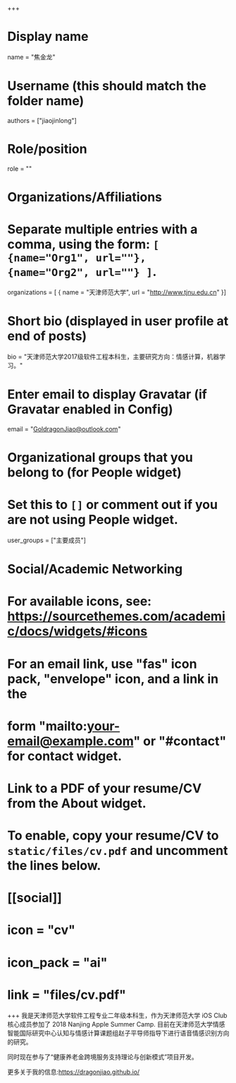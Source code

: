 +++

# Display name

name = "焦金龙"

# Username (this should match the folder name)

authors = ["jiaojinlong"]

# Role/position

role = ""

# Organizations/Affiliations

#   Separate multiple entries with a comma, using the form: `[ {name="Org1", url=""}, {name="Org2", url=""} ]`.

organizations = [ { name = "天津师范大学", url = "http://www.tjnu.edu.cn" }]

# Short bio (displayed in user profile at end of posts)

bio = "天津师范大学2017级软件工程本科生，主要研究方向：情感计算，机器学习。"

# Enter email to display Gravatar (if Gravatar enabled in Config)

email = "GoldragonJiao@outlook.com"

# Organizational groups that you belong to (for People widget)

#   Set this to `[]` or comment out if you are not using People widget.

user_groups = ["主要成员"]

# Social/Academic Networking

# For available icons, see: https://sourcethemes.com/academic/docs/widgets/#icons

#   For an email link, use "fas" icon pack, "envelope" icon, and a link in the

#   form "mailto:your-email@example.com" or "#contact" for contact widget.

# Link to a PDF of your resume/CV from the About widget.

# To enable, copy your resume/CV to `static/files/cv.pdf` and uncomment the lines below.

# [[social]]

#   icon = "cv"

#   icon_pack = "ai"

#   link = "files/cv.pdf"

+++
我是天津师范大学软件工程专业二年级本科生，作为天津师范大学 iOS Club 核心成员参加了 2018 Nanjing Apple Summer Camp. 目前在天津师范大学情感智能国际研究中心认知与情感计算课题组赵子平导师指导下进行语音情感识别方向的研究。

同时现在参与了“健康养老金跨境服务支持理论与创新模式”项目开发。

更多关于我的信息:https://dragonjiao.github.io/
